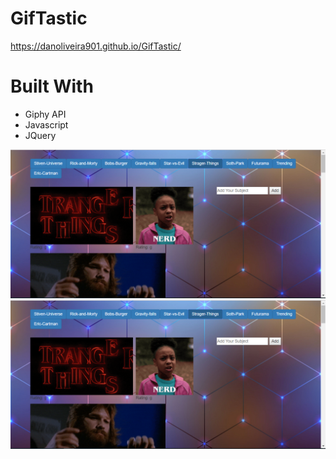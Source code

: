 # GifTastic
https://danoliveira901.github.io/GifTastic/

# Built With
* Giphy API
* Javascript
* JQuery

![images](assets/images/Capture.png)
![Alt text](assets/images/capture.png?raw=true "Optional Title")
